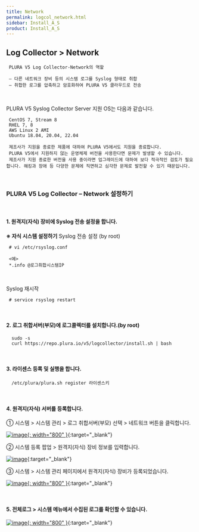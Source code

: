 ```yaml
---
title: Network
permalink: logcol_network.html
sidebar: Install_A_S
product: Install_A_S
---
```


## Log Collector > Network

     PLURA V5 Log Collector-Network의 역할

     – 다른 네트워크 장비 등의 시스템 로그를 Syslog 형태로 취합
     – 취합한 로그를 압축하고 암호화하여 PLURA V5 클라우드로 전송

<br />

PLURA V5 Syslog Collector Server 지원 OS는 다음과 같습니다.

     CentOS 7, Stream 8
     RHEL 7, 8
     AWS Linux 2 AMI
     Ubuntu 18.04, 20.04, 22.04

     제조사가 지원을 종료한 제품에 대하여 PLURA V5에서도 지원을 종료합니다.
     PLURA V5에서 지원하지 않는 운영체제 버전을 사용한다면 문제가 발생할 수 있습니다.
     제조사가 지원 종료한 버전을 사용 중이라면 업그레이드에 대하여 보다 적극적인 검토가 필요합니다. 해킹과 장애 등 다양한 문제에 직면하고 심각한 문제로 발전할 수 있기 때문입니다.

<br />

### PLURA V5 Log Collector – Network 설정하기

<br />

#### 1. 원격지(자식) 장비에 Syslog 전송 설정을 합니다.
**※ 자식 시스템 설정하기**
Syslog 전송 설정 (by root)

     # vi /etc/rsyslog.conf

     <예>
     *.info @로그취합시스템IP

<br />

Syslog 재시작

     # service rsyslog restart

<br />

#### 2. 로그 취합서버(부모)에 로그콜렉터를 설치합니다.(by root)

      sudo -s
      curl https://repo.plura.io/v5/logcollector/install.sh | bash

<br />

#### 3. 라이센스 등록 및 실행을 합니다.

      /etc/plura/plura.sh register 라이센스키

<br />

#### 4. 원격지(자식) 서버를 등록합니다.
 ① 시스템  > 시스템 관리 > 로그 취합서버(부모) 선택 > 네트워크 버튼을 클릭합니다.


[![image](/docs/images/Ins_G/LogCol_Net/3.png){: width="800" }](/docs/images/Ins_G/LogCol_Net/3.png){:target="_blank"}

 ② 시스템 등록 팝업 > 원격지(자식) 장비 정보를 입력합니다.

[![image](/docs/images/Ins_G/LogCol_Net/4.png)](/docs/images/Ins_G/LogCol_Net/4.png){:target="_blank"}

③ 시스템 > 시스템 관리 페이지에서 원격지(자식) 장비가 등록되었습니다.

[![image](/docs/images/Ins_G/LogCol_Net/5.png){: width="800" }](/docs/images/Ins_G/LogCol_Net/5.png){:target="_blank"}

<br />

#### 5. 전체로그 > 시스템 메뉴에서 수집된 로그를 확인할 수 있습니다.

[![image](/docs/images/Ins_G/LogCol_Net/6.png){: width="800" }](/docs/images/Ins_G/LogCol_Net/6.png){:target="_blank"}

